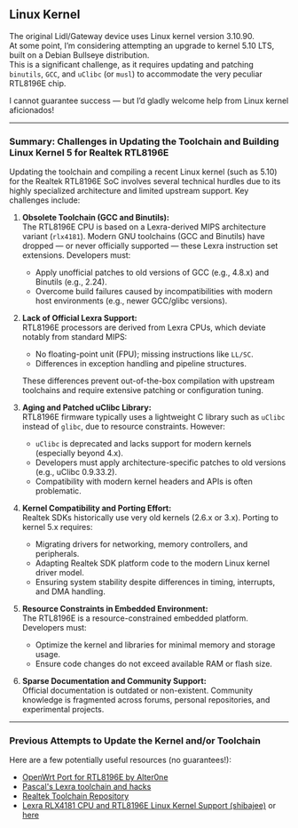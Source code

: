 ## Linux Kernel

The original Lidl/Gateway device uses Linux kernel version 3.10.90.\
At some point, I’m considering attempting an upgrade to kernel 5.10 LTS,
built on a Debian Bullseye distribution.\
This is a significant challenge, as it requires updating and patching
`binutils`, `GCC`, and `uClibc` (or `musl`) to accommodate the very
peculiar RTL8196E chip.

I cannot guarantee success — but I’d gladly welcome help from Linux kernel
aficionados!

______________________________________________________________________

### Summary: Challenges in Updating the Toolchain and Building Linux Kernel 5 for Realtek RTL8196E

Updating the toolchain and compiling a recent Linux kernel (such as 5.10)
for the Realtek RTL8196E SoC involves several technical hurdles due to its
highly specialized architecture and limited upstream support. Key
challenges include:

1. **Obsolete Toolchain (GCC and Binutils):**\
   The RTL8196E CPU is based on a Lexra-derived MIPS architecture variant
   (`rlx4181`). Modern GNU toolchains (GCC and Binutils) have dropped — or
   never officially supported — these Lexra instruction set extensions.
   Developers must:

   - Apply unofficial patches to old versions of GCC (e.g., 4.8.x) and
     Binutils (e.g., 2.24).
   - Overcome build failures caused by incompatibilities with modern host
     environments (e.g., newer GCC/glibc versions).

2. **Lack of Official Lexra Support:**\
   RTL8196E processors are derived from Lexra CPUs, which deviate notably
   from standard MIPS:

   - No floating-point unit (FPU); missing instructions like `LL/SC`.
   - Differences in exception handling and pipeline structures.

   These differences prevent out-of-the-box compilation with upstream
   toolchains and require extensive patching or configuration tuning.

3. **Aging and Patched uClibc Library:**\
   RTL8196E firmware typically uses a lightweight C library such as
   `uClibc` instead of `glibc`, due to resource constraints. However:

   - `uClibc` is deprecated and lacks support for modern kernels
     (especially beyond 4.x).
   - Developers must apply architecture-specific patches to old versions
     (e.g., uClibc 0.9.33.2).
   - Compatibility with modern kernel headers and APIs is often
     problematic.

4. **Kernel Compatibility and Porting Effort:**\
   Realtek SDKs historically use very old kernels (2.6.x or 3.x). Porting
   to kernel 5.x requires:

   - Migrating drivers for networking, memory controllers, and peripherals.
   - Adapting Realtek SDK platform code to the modern Linux kernel driver
     model.
   - Ensuring system stability despite differences in timing, interrupts,
     and DMA handling.

5. **Resource Constraints in Embedded Environment:**\
   The RTL8196E is a resource-constrained embedded platform. Developers
   must:

   - Optimize the kernel and libraries for minimal memory and storage
     usage.
   - Ensure code changes do not exceed available RAM or flash size.

6. **Sparse Documentation and Community Support:**\
   Official documentation is outdated or non-existent. Community knowledge
   is fragmented across forums, personal repositories, and experimental
   projects.

______________________________________________________________________

### Previous Attempts to Update the Kernel and/or Toolchain

Here are a few potentially useful resources (no guarantees!):

- [OpenWrt Port for RTL8196E by Alter0ne](https://github.com/Alter0ne/rtl8196e)
- [Pascal's Lexra toolchain and hacks](https://gist.github.com/hackpascal)
- [Realtek Toolchain Repository](https://sourceforge.net/projects/rtl819x/files/)
- [Lexra RLX4181 CPU and RTL8196E Linux Kernel Support (shibajee)](https://github.com/shibajee/linux-rtl8196e/)
  or [here](https://github.com/shibajee/linux-rtl8196e/releases)
